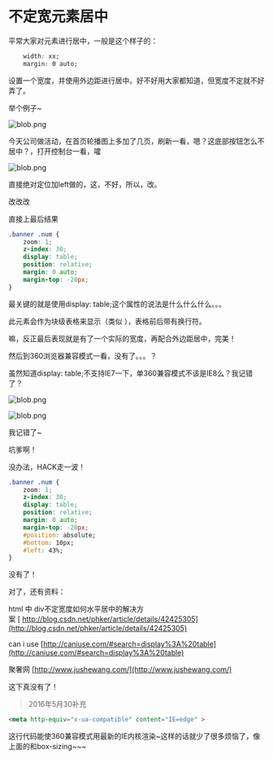 # 不定宽元素居中

平常大家对元素进行居中，一般是这个样子的：


```css
	width: xx;
	margin: 0 auto;
```

设置一个宽度，并使用外边距进行居中。好不好用大家都知道，但宽度不定就不好弄了。

举个例子~

![blob.png](http://www.vastskycc.com/zb_users/upload/2016/05/201605201463724643410709.png)

今天公司做活动，在首页轮播图上多加了几页，刷新一看，嗯？这底部按钮怎么不居中？，打开控制台一看，嚯

![blob.png](http://www.vastskycc.com/zb_users/upload/2016/05/201605201463724712810891.png)

直接绝对定位加left做的，这，不好，所以，改。

改改改

直接上最后结果


```css
.banner .num {
	zoom: 1;
	z-index: 30;
	display: table;
	position: relative;
	margin: 0 auto;
	margin-top: -20px;
}
```

最关键的就是使用display: table;这个属性的说法是什么什么什么。。。

此元素会作为块级表格来显示（类似 <table>），表格前后带有换行符。

嘛，反正最后表现就是有了一个实际的宽度，再配合外边距居中，完美！

然后到360浏览器兼容模式一看，没有了。。。？

虽然知道display: table;不支持IE7一下，单360兼容模式不该是IE8么？我记错了？

![blob.png](http://www.vastskycc.com/zb_users/upload/2016/05/201605201463725617287665.png)

![blob.png](http://www.vastskycc.com/zb_users/upload/2016/05/201605201463725687854750.png)

我记错了~

坑爹啊！

没办法，HACK走一波！


```css
.banner .num {
	zoom: 1;
	z-index: 30;
	display: table;
	position: relative;
	margin: 0 auto;
	margin-top: -20px;
	#position: absolute;
	#bottom: 10px;
	#left: 43%;
}
```

没有了！

对了，还有资料：

html 中 div不定宽度如何水平居中的解决方案 [ http://blog.csdn.net/phker/article/details/42425305](http://blog.csdn.net/phker/article/details/42425305)

can i use [http://caniuse.com/#search=display%3A%20table](http://caniuse.com/#search=display%3A%20table)

聚奢网 [http://www.jushewang.com/](http://www.jushewang.com/)

这下真没有了！

> 2016年5月30补充


```html
<meta http-equiv="x-ua-compatible" content="IE=edge" >
```

这行代码能使360兼容模式用最新的IE内核渲染~这样的话就少了很多烦恼了，像上面的和box-sizing~~~